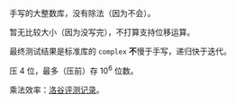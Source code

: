 手写的大整数库，没有除法（因为不会）。

暂无比较大小（因为没写完），不打算支持位移运算。

最终测试结果是标准库的 `complex` **不**慢于手写，递归快于迭代。

压 $4$ 位，最多（压前）存 $10^6$ 位数。

乘法效率：[洛谷评测记录](https://www.luogu.com.cn/record/157627575)。
